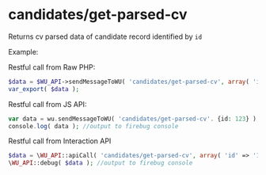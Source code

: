 candidates/get-parsed-cv
===

Returns cv parsed data of candidate record identified by `id`

Example:

Restful call from Raw PHP:
```php
$data = $WU_API->sendMessageToWU( 'candidates/get-parsed-cv', array( 'id' => '123' ) );
var_export( $data );
```

Restful call from JS API:
```php
var data = wu.sendMessageToWU( 'candidates/get-parsed-cv'. {id: 123} );
console.log( data ); //output to firebug console
```

Restful call from Interaction API
```php
$data = \WU_API::apiCall( 'candidates/get-parsed-cv', array( 'id' => '123' ) );
\WU_API::debug( $data ); //output to firebug console
```
